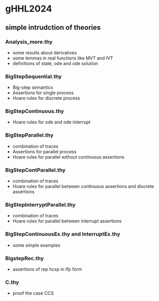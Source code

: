 # gHHL2024
## simple intrudction of theories
### Analysis_more.thy
  * some results about derivatives   
  * some lemmas in real functions like MVT and IVT  
  * definitions of state, ode and ode solution
      
### BigStepSequential.thy
  * Big-step semantics 
  * Assertions for single process
  * Hoare rules for discrete process
      
### BigStepContinuous.thy
  * Hoare rules for ode and ode interrupt
      
### BigStepParallel.thy
  * combination of traces
  * Assertions for parallel process
  * Hoare rules for parallel without continuous assertions
      
### BigStepContParallel.thy
  * combination of traces
  * Hoare rules for parallel between continuous assertions and discrete assertions

### BigStepInterryptParallel.thy
  * combination of traces
  * Hoare rules for parallel between interrupt assertions

### BigStepContinuousEx.thy and InterruptEx.thy
  * some simple examples

### BigstepRec.thy
  * assertions of rep hcsp in lfp form

### C.thy
  * proof the case CCS
   
